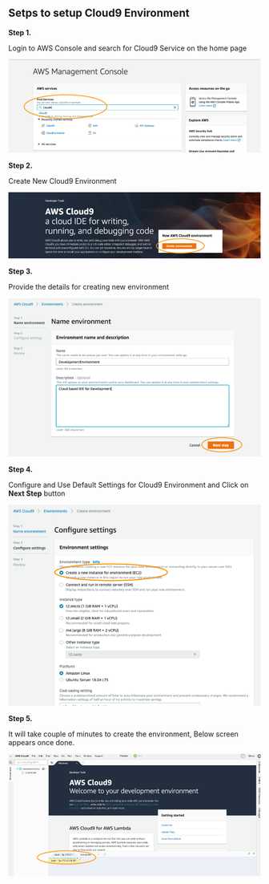 ## Setps to setup Cloud9 Environment

**Step 1.**

Login to AWS Console and search for Cloud9 Service on the home page

![Login](../images/aws-console.png)


**Step 2.**

Create New Cloud9 Environment

![Create Environment](../images/cloud9-console.png)


**Step 3.**

Provide the details for creating new environment

![Details](../images/create-cloud9.png)


**Step 4.**

Configure and Use Default Settings for Cloud9 Environment and Click on **Next Step** button

![Default Settings](../images/cloud9-config.png)


**Step 5.**

It will take couple of minutes to create the environment, Below screen appears once done.

![Created](../images/cloud9-screen.png)


